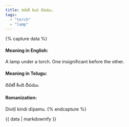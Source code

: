 ```yaml
---
title: దివిటీ కింది దీపము.
tags:
  - "torch"
  - "lamp"
---
```


{% capture data %}
#### Meaning in English:
A lamp under a torch.
One insignificant before the other.

#### Meaning in Telugu:
దివిటీ కింది దీపము.

#### Romanization:
Diviṭī kindi dīpamu.
{% endcapture %}

{{ data | markdownify }}

